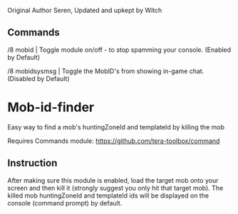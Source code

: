 Original Author Seren, Updated and upkept by Witch

## Commands

/8 mobid | Toggle module on/off - to stop spamming your console. (Enabled by Default)

/8 mobidsysmsg | Toggle the MobID's from showing in-game chat. (Disabled by Default)


# Mob-id-finder
Easy way to find a mob's huntingZoneId and templateId by killing the mob

Requires Commands module: https://github.com/tera-toolbox/command


## Instruction
After making sure this module is enabled, load the target mob onto your screen and then kill it (strongly suggest you only hit that target mob). The killed mob huntingZoneId and templateId ids will be displayed on the console (command prompt) by default.
